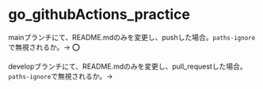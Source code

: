 # go_githubActions_practice


mainブランチにて、README.mdのみを変更し、pushした場合。`paths-ignore`で無視されるか。→ ⭕️

developブランチにて、README.mdのみを変更し、pull_requestした場合。`paths-ignore`で無視されるか。→
